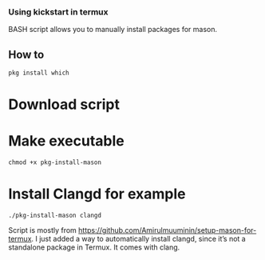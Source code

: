 ### Using kickstart in termux

BASH script allows you to manually install packages for mason.

## How to
```
pkg install which
```
# Download script

# Make executable
```
chmod +x pkg-install-mason
```
# Install Clangd for example
```
./pkg-install-mason clangd
```

Script is mostly from https://github.com/Amirulmuuminin/setup-mason-for-termux.
I just added a way to automatically install clangd, since it’s not a standalone package in Termux.
It comes with clang.
